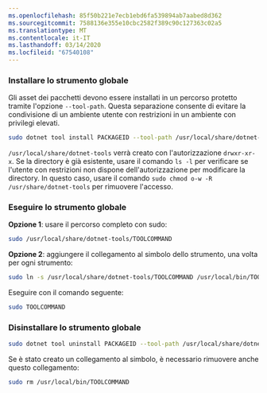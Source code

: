 ```yaml
---
ms.openlocfilehash: 85f50b221e7ecb1ebd6fa539894ab7aabed8d362
ms.sourcegitcommit: 7588136e355e10cbc2582f389c90c127363c02a5
ms.translationtype: MT
ms.contentlocale: it-IT
ms.lasthandoff: 03/14/2020
ms.locfileid: "67540108"
---
```

### <a name="install-the-global-tool"></a>Installare lo strumento globale

Gli asset dei pacchetti devono essere installati in un percorso protetto tramite l'opzione `--tool-path`. Questa separazione consente di evitare la condivisione di un ambiente utente con restrizioni in un ambiente con privilegi elevati.

```bash
sudo dotnet tool install PACKAGEID --tool-path /usr/local/share/dotnet-tools
```

`/usr/local/share/dotnet-tools` verrà creato con l'autorizzazione `drwxr-xr-x`. Se la directory è già esistente, usare il comando `ls -l` per verificare se l'utente con restrizioni non dispone dell'autorizzazione per modificare la directory. In questo caso, usare il comando `sudo chmod o-w -R /usr/share/dotnet-tools` per rimuovere l'accesso.

### <a name="run-the-global-tool"></a>Eseguire lo strumento globale

**Opzione 1**: usare il percorso completo con sudo:

```bash
sudo /usr/local/share/dotnet-tools/TOOLCOMMAND
```

**Opzione 2**: aggiungere il collegamento al simbolo dello strumento, una volta per ogni strumento:

```bash
sudo ln -s /usr/local/share/dotnet-tools/TOOLCOMMAND /usr/local/bin/TOOLCOMMAND
```

Eseguire con il comando seguente:

```bash
sudo TOOLCOMMAND
```

### <a name="uninstall-the-global-tool"></a>Disinstallare lo strumento globale

```bash
sudo dotnet tool uninstall PACKAGEID --tool-path /usr/local/share/dotnet-tools
```

Se è stato creato un collegamento al simbolo, è necessario rimuovere anche questo collegamento:

```bash
sudo rm /usr/local/bin/TOOLCOMMAND
```
